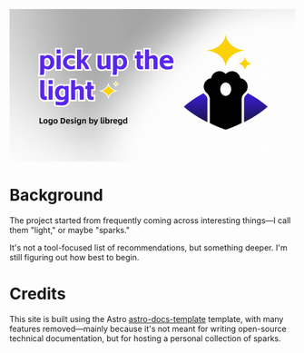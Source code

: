 ![banner](./files/banner.png)
# Background

The project started from frequently coming across interesting things—I call them "light," or maybe "sparks." 

It's not a tool-focused list of recommendations, but something deeper. I'm still figuring out how best to begin.


# Credits
  
This site is built using the Astro [astro-docs-template](https://github.com/advanced-astro/astro-docs-template)  template, with many features removed—mainly because it's not meant for writing open-source technical documentation, but for hosting a personal collection of sparks.



